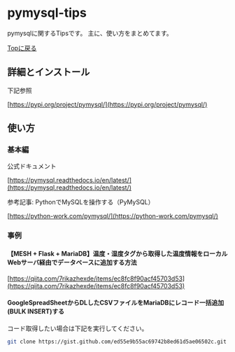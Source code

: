 # pymysql-tips

pymysqlに関するTipsです。
主に、使い方をまとめてます。

[Topに戻る](../../index.md)

## 詳細とインストール

下記参照

[https://pypi.org/project/pymysql/](https://pypi.org/project/pymysql/)

## 使い方

### 基本編

公式ドキュメント

[https://pymysql.readthedocs.io/en/latest/](https://pymysql.readthedocs.io/en/latest/)

参考記事: PythonでMySQLを操作する（PyMySQL）

[https://python-work.com/pymysql/](https://python-work.com/pymysql/)

### 事例

#### 【MESH + Flask + MariaDB】温度・湿度タグから取得した温度情報をローカルWebサーバ経由でデータベースに追加する方法

[https://qiita.com/7rikazhexde/items/ec8fc8f90acf45703d53](https://qiita.com/7rikazhexde/items/ec8fc8f90acf45703d53)

#### GoogleSpreadSheetからDLしたCSVファイルをMariaDBにレコード一括追加(BULK INSERT)する

コード取得したい場合は下記を実行してください。

```bash
git clone https://gist.github.com/ed55e9b55ac69742b8ed61d5ae06502c.git
```

<script src="https://gist.github.com/7rikazhexde/ed55e9b55ac69742b8ed61d5ae06502c.js"></script>
